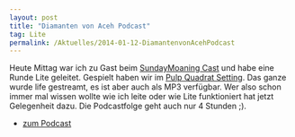 ```yaml
---
layout: post
title: "Diamanten von Aceh Podcast"
tag: Lite
permalink: /Aktuelles/2014-01-12-DiamantenvonAcehPodcast
---
```


Heute Mittag war ich zu Gast beim [SundayMoaning Cast](http://sundaymoaning.fracker.de/) und habe eine Runde Lite geleitet.
Gespielt haben wir im [Pulp Quadrat Setting](https://lite.jcgames.de/Settings/Pulp_Quadrat/). Das ganze wurde life gestreamt, es ist aber auch als MP3 verfügbar. Wer also schon immer mal wissen wollte wie ich leite oder wie Lite funktioniert hat jetzt Gelegenheit dazu. Die Podcastfolge geht auch nur 4 Stunden ;).

- [zum Podcast](http://sundaymoaning.fracker.de/smc067-die-diamanten-von-aceh/)
